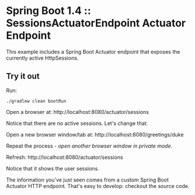 # Spring Boot 1.4 :: SessionsActuatorEndpoint Actuator Endpoint

This example includes a Spring Boot Actuator endpoint that exposes the currently active HttpSessions.

## Try it out
Run:
 
    ./gradlew clean bootRun 

Open a browser at: http://localhost:8080/actuator/sessions
 
Notice that there are no active sessions. Let's change that:

Open a new browser window/tab at: http://localhost:8080/greetings/duke

Repeat the process - _open another browser window in private mode_. 

Refresh: http://localhost:8080/actuator/sessions
 
Notice that it shows the user sessions.

The information you've just seen comes from a custom Spring Boot Actuator HTTP endpoint. That's easy to develop: checkout the source code.